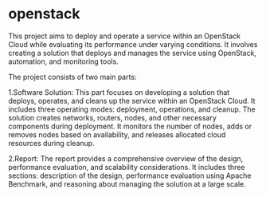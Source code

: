 # openstack

This project aims to deploy and operate a service within an OpenStack Cloud while evaluating its performance under varying conditions. It involves creating a solution that deploys and manages the service using OpenStack, automation, and monitoring tools.

The project consists of two main parts:

1.Software Solution: This part focuses on developing a solution that deploys, operates, and cleans up the service within an OpenStack Cloud. It includes three         operating modes: deployment, operations, and cleanup. The solution creates networks, routers, nodes, and other necessary components during deployment. It monitors   the number of nodes, adds or removes nodes based on availability, and releases allocated cloud resources during cleanup.

2.Report: The report provides a comprehensive overview of the design, performance evaluation, and scalability considerations. It includes three sections: description   of the design, performance evaluation using Apache Benchmark, and reasoning about managing the solution at a large scale.
